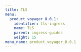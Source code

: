 ```yaml
---
title: TLS
menu:
  product_voyager_8.0.1:
    identifier: tls-ingress
    name: TLS
    parent: ingress-guides
    weight: 15
menu_name: product_voyager_8.0.1
---
```


